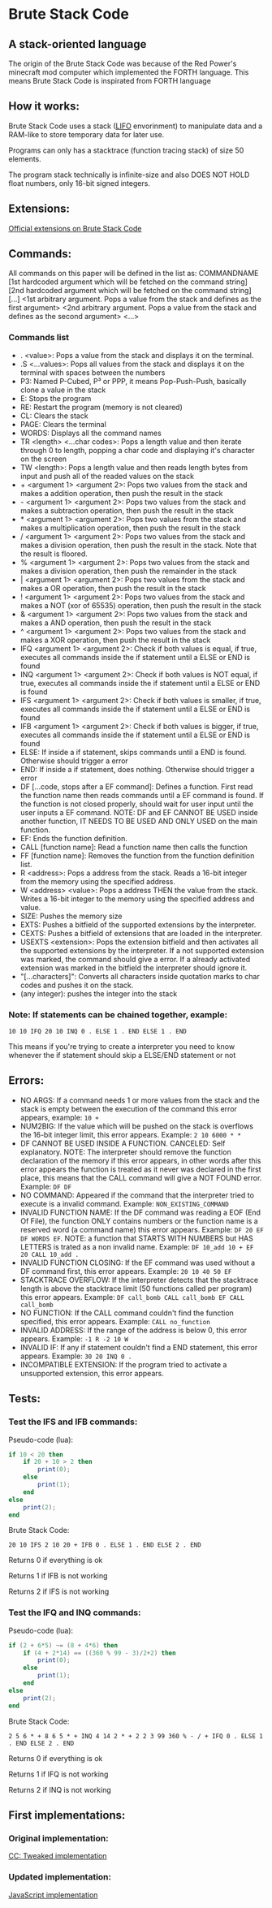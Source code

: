 # Brute Stack Code

## A stack-oriented language

The origin of the Brute Stack Code was because of the Red Power's minecraft mod computer which implemented the FORTH language. This means Brute Stack Code is inspirated from FORTH language

## How it works:
Brute Stack Code uses a stack ([LIFO](https://en.wikipedia.org/wiki/LIFO_(computing)) envorinment) to manipulate data and a RAM-like to store temporary data for later use.


Programs can only has a stacktrace (function tracing stack) of size 50 elements.


The program stack technically is infinite-size and also DOES NOT HOLD float numbers, only 16-bit signed integers.

## Extensions:
[Official extensions on Brute Stack Code](extensions.md)


## Commands:
All commands on this paper will be defined in the list as:
COMMANDNAME \[1st hardcoded argument which will be fetched on the command string] \[2nd hardcoded argument which will be fetched on the command string] \[...] \<1st arbitrary argument. Pops a value from the stack and defines as the first argument> \<2nd arbitrary argument. Pops a value from the stack and defines as the second argument> <...>
### Commands list
- . \<value>: Pops a value from the stack and displays it on the terminal.
- .S \<...values>: Pops all values from the stack and displays it on the terminal with spaces between the numbers
- P3: Named P-Cubed, P³ or PPP, it means Pop-Push-Push, basically clone a value in the stack
- E: Stops the program
- RE: Restart the program (memory is not cleared)
- CL: Clears the stack
- PAGE: Clears the terminal
- WORDS: Displays all the command names
- TR \<length> \<...char codes>: Pops a length value and then iterate through 0 to length, popping a char code and displaying it's character on the screen
- TW \<length>: Pops a length value and then reads length bytes from input and push all of the readed values on the stack
- \+ \<argument 1> \<argument 2>: Pops two values from the stack and makes a addition operation, then push the result in the stack
- \- \<argument 1> \<argument 2>: Pops two values from the stack and makes a subtraction operation, then push the result in the stack
- \* \<argument 1> \<argument 2>: Pops two values from the stack and makes a multiplication operation, then push the result in the stack
- / \<argument 1> \<argument 2>: Pops two values from the stack and makes a division operation, then push the result in the stack. Note that the result is floored.
- % \<argument 1> \<argument 2>: Pops two values from the stack and makes a division operation, then push the remainder in the stack
- | \<argument 1> \<argument 2>: Pops two values from the stack and makes a OR operation, then push the result in the stack
- ! \<argument 1> \<argument 2>: Pops two values from the stack and makes a NOT (xor of 65535) operation, then push the result in the stack
- & \<argument 1> \<argument 2>: Pops two values from the stack and makes a AND operation, then push the result in the stack
- ^ \<argument 1> \<argument 2>: Pops two values from the stack and makes a XOR operation, then push the result in the stack
- IFQ \<argument 1> \<argument 2>: Check if both values is equal, if true, executes all commands inside the if statement until a ELSE or END is found
- INQ \<argument 1> \<argument 2>: Check if both values is NOT equal, if true, executes all commands inside the if statement until a ELSE or END is found
- IFS \<argument 1> \<argument 2>: Check if both values is smaller, if true, executes all commands inside the if statement until a ELSE or END is found
- IFB \<argument 1> \<argument 2>: Check if both values is bigger, if true, executes all commands inside the if statement until a ELSE or END is found
- ELSE: If inside a if statement, skips commands until a END is found. Otherwise should trigger a error
- END: If inside a if statement, does nothing. Otherwise should trigger a error
- DF \[...code, stops after a EF command]: Defines a function. First read the function name then reads commands until a EF command is found. If the function is not closed properly, should wait for user input until the user inputs a EF command. NOTE: DF and EF CANNOT BE USED inside another function, IT NEEDS TO BE USED AND ONLY USED on the main function.
- EF: Ends the function definition.
- CALL \[function name]: Read a function name then calls the function
- FF \[function name]: Removes the function from the function definition list.
- R \<address>: Pops a address from the stack. Reads a 16-bit integer from the memory using the specified address.
- W \<address> \<value>: Pops a address THEN the value from the stack. Writes a 16-bit integer to the memory using the specified address and value.
- SIZE: Pushes the memory size
- EXTS: Pushes a bitfield of the supported extensions by the interpreter.
- CEXTS: Pushes a bitfield of extensions that are loaded in the interpreter.
- USEXTS \<extension>: Pops the extension bitfield and then activates all the supported extensions by the interpreter. If a not supported extension was marked, the command should give a error. If a already activated extension was marked in the bitfield the interpreter should ignore it.
- "\[...characters]": Converts all characters inside quotation marks to char codes and pushes it on the stack.
- (any integer): pushes the integer into the stack

### Note: If statements can be chained together, example:
```bsc
10 10 IFQ 20 10 INQ 0 . ELSE 1 . END ELSE 1 . END
```
This means if you're trying to create a interpreter you need to know whenever the if statement should skip a ELSE/END statement or not

## Errors:
- NO ARGS: If a command needs 1 or more values from the stack and the stack is empty between the execution of the command this error appears, example: `10 +`
- NUM2BIG: If the value which will be pushed on the stack is overflows the 16-bit integer limit, this error appears. Example: `2 10 6000 * *`
- DF CANNOT BE USED INSIDE A FUNCTION. CANCELED: Self explanatory. NOTE: The interpreter should remove the function declaration of the memory if this error appears, in other words after this error appears the function is treated as it never was declared in the first place, this means that the CALL command will give a NOT FOUND error. Example: `DF DF`
- NO COMMAND: Appeared if the command that the interpreter tried to execute is a invalid command. Example: `NON_EXISTING_COMMAND`
- INVALID FUNCTION NAME: If the DF command was reading a EOF (End Of File), the function ONLY contains numbers or the function name is a reserved word (a command name) this error appears. Example: `DF 20 EF DF WORDS EF`. NOTE: a function that STARTS WITH NUMBERS but HAS LETTERS is trated as a non invalid name. Example: `DF 10_add 10 + EF 20 CALL 10_add .`
- INVALID FUNCTION CLOSING: If the EF command was used without a DF command first, this error appears. Example: `20 10 40 50 EF`
- STACKTRACE OVERFLOW: If the interpreter detects that the stacktrace length is above the stacktrace limit (50 functions called per program) this error appears. Example: `DF call_bomb CALL call_bomb EF CALL call_bomb`
- NO FUNCTION: If the CALL command couldn't find the function specified, this error appears. Example: `CALL no_function`
- INVALID ADDRESS: If the range of the address is below 0, this error appears. Example: `-1 R -2 10 W`
- INVALID IF: If any if statement couldn't find a END statement, this error appears. Example: `30 20 INQ 0 .`
- INCOMPATIBLE EXTENSION: If the program tried to activate a unsupported extension, this error appears.

## Tests:
### Test the IFS and IFB commands:

Pseudo-code (lua):
```lua
if 10 < 20 then
    if 20 + 10 > 2 then
        print(0);
    else
        print(1);
    end
else
    print(2);
end
```
Brute Stack Code:
```bsc
20 10 IFS 2 10 20 + IFB 0 . ELSE 1 . END ELSE 2 . END
```
Returns 0 if everything is ok

Returns 1 if IFB is not working

Returns 2 if IFS is not working



### Test the IFQ and INQ commands:

Pseudo-code (lua):
```lua
if (2 + 6*5) ~= (8 + 4*6) then
    if (4 + 2*14) == ((360 % 99 - 3)/2+2) then
        print(0);
    else
        print(1);
    end
else
    print(2);
end
```
Brute Stack Code:
```bsc
2 5 6 * + 8 6 5 * + INQ 4 14 2 * + 2 2 3 99 360 % - / + IFQ 0 . ELSE 1 . END ELSE 2 . END
```
Returns 0 if everything is ok

Returns 1 if IFQ is not working

Returns 2 if INQ is not working


## First implementations:
### Original implementation:
[CC: Tweaked implementation](original_implementation/README.md)

### Updated implementation:
[JavaScript implementation](index.js)